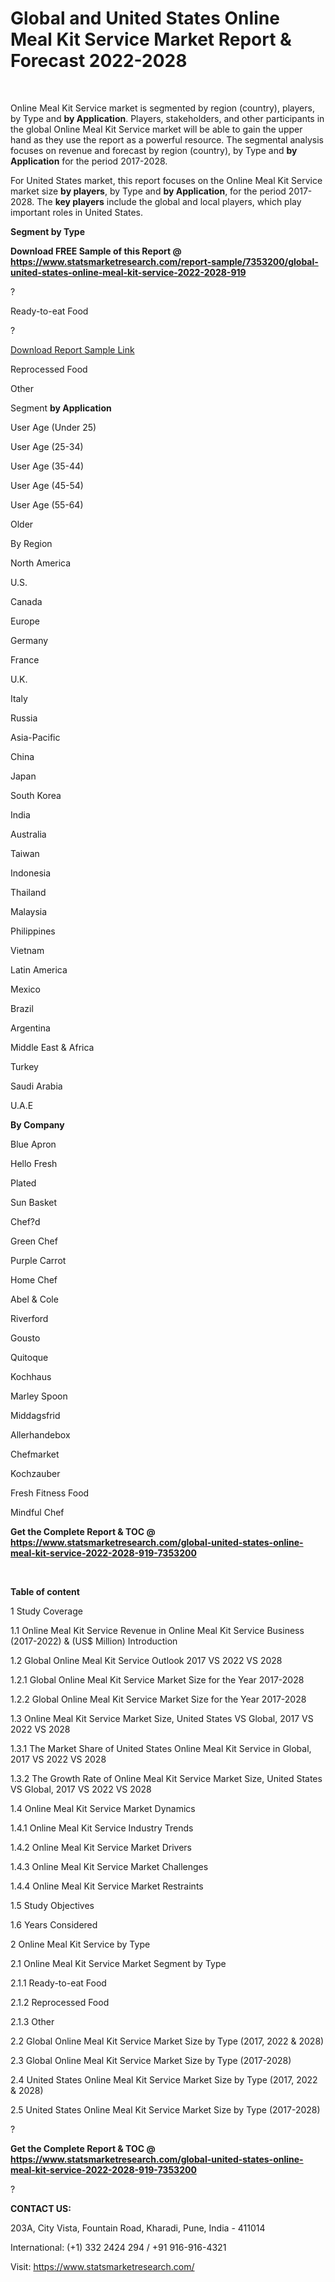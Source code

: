 <h1>Global and United States Online Meal Kit Service Market Report & Forecast 2022-2028</h1><br/><p>Online Meal Kit Service market is segmented by region (country), players, by Type and <strong>by Application</strong>. Players, stakeholders, and other participants in the global Online Meal Kit Service market will be able to gain the upper hand as they use the report as a powerful resource. The segmental analysis focuses on revenue and forecast by region (country), by Type and <strong>by Application</strong> for the period 2017-2028.</p>
 
 
 
 <p>For United States market, this report focuses on the Online Meal Kit Service market size <strong>by players</strong>, by Type and <strong>by Application</strong>, for the period 2017-2028. The <strong>key players</strong> include the global and local players, which play important roles in United States.</p>
 
 
 
 <p><strong>Segment by Type</strong></p>
 
 
 
 <div><b>Download FREE Sample of this Report @ <a href="https://www.statsmarketresearch.com/download-free-sample/7353200/global-united-states-online-meal-kit-service-2022-2028-919">https://www.statsmarketresearch.com/report-sample/7353200/global-united-states-online-meal-kit-service-2022-2028-919</a></b></div>
 
 
 
 <p>? </p>
 
 
 
 <p>Ready-to-eat Food</p>
 
 
 
 <p>? </p>
 
 
 
 <p><a href="https://www.statsmarketresearch.com/download-free-sample/7353200/global-united-states-online-meal-kit-service-2022-2028-919">Download Report Sample Link</a></p>
 
 
 
 <p>Reprocessed Food</p>
 
 
 
 <p>Other</p>
 
 
 
 <p>Segment <strong>by Application</strong></p>
 
 
 
 <p>User Age (Under 25)</p>
 
 
 
 <p>User Age (25-34)</p>
 
 
 
 <p>User Age (35-44)</p>
 
 
 
 <p>User Age (45-54)</p>
 
 
 
 <p>User Age (55-64)</p>
 
 
 
 <p>Older</p>
 
 
 
 <p>By Region</p>
 
 
 
 <p>North America</p>
 
 
 
 <p>U.S.</p>
 
 
 
 <p>Canada</p>
 
 
 
 <p>Europe</p>
 
 
 
 <p>Germany</p>
 
 
 
 <p>France</p>
 
 
 
 <p>U.K.</p>
 
 
 
 <p>Italy</p>
 
 
 
 <p>Russia</p>
 
 
 
 <p>Asia-Pacific</p>
 
 
 
 <p>China</p>
 
 
 
 <p>Japan</p>
 
 
 
 <p>South Korea</p>
 
 
 
 <p>India</p>
 
 
 
 <p>Australia</p>
 
 
 
 <p>Taiwan</p>
 
 
 
 <p>Indonesia</p>
 
 
 
 <p>Thailand</p>
 
 
 
 <p>Malaysia</p>
 
 
 
 <p>Philippines</p>
 
 
 
 <p>Vietnam</p>
 
 
 
 <p>Latin America</p>
 
 
 
 <p>Mexico</p>
 
 
 
 <p>Brazil</p>
 
 
 
 <p>Argentina</p>
 
 
 
 <p>Middle East & Africa</p>
 
 
 
 <p>Turkey</p>
 
 
 
 <p>Saudi Arabia</p>
 
 
 
 <p>U.A.E</p>
 
 
 
 <p><strong>By Company</strong></p>
 
 
 
 <p>Blue Apron</p>
 
 
 
 <p>Hello Fresh</p>
 
 
 
 <p>Plated</p>
 
 
 
 <p>Sun Basket</p>
 
 
 
 <p>Chef?d</p>
 
 
 
 <p>Green Chef</p>
 
 
 
 <p>Purple Carrot</p>
 
 
 
 <p>Home Chef</p>
 
 
 
 <p>Abel & Cole</p>
 
 
 
 <p>Riverford</p>
 
 
 
 <p>Gousto</p>
 
 
 
 <p>Quitoque</p>
 
 
 
 <p>Kochhaus</p>
 
 
 
 <p>Marley Spoon</p>
 
 
 
 <p>Middagsfrid</p>
 
 
 
 <p>Allerhandebox</p>
 
 
 
 <p>Chefmarket</p>
 
 
 
 <p>Kochzauber</p>
 
 
 
 <p>Fresh Fitness Food</p>
 
 
 
 <p>Mindful Chef</p>
 
 
 
 <div><b>Get the Complete Report & TOC @ <a href="https://www.statsmarketresearch.com/global-united-states-online-meal-kit-service-2022-2028-919-7353200">https://www.statsmarketresearch.com/global-united-states-online-meal-kit-service-2022-2028-919-7353200</a></b></div>
 
 
 
 <p><br />
 
 <b>Table of content</b></p>
 
 
 
 <p>1 Study Coverage<br />
 
 1.1 Online Meal Kit Service Revenue in Online Meal Kit Service Business (2017-2022) & (US$ Million) Introduction<br />
 
 1.2 Global Online Meal Kit Service Outlook 2017 VS 2022 VS 2028<br />
 
 1.2.1 Global Online Meal Kit Service Market Size for the Year 2017-2028<br />
 
 1.2.2 Global Online Meal Kit Service Market Size for the Year 2017-2028<br />
 
 1.3 Online Meal Kit Service Market Size, United States VS Global, 2017 VS 2022 VS 2028<br />
 
 1.3.1 The Market Share of United States Online Meal Kit Service in Global, 2017 VS 2022 VS 2028<br />
 
 1.3.2 The Growth Rate of Online Meal Kit Service Market Size, United States VS Global, 2017 VS 2022 VS 2028<br />
 
 1.4 Online Meal Kit Service Market Dynamics<br />
 
 1.4.1 Online Meal Kit Service Industry Trends<br />
 
 1.4.2 Online Meal Kit Service Market Drivers<br />
 
 1.4.3 Online Meal Kit Service Market Challenges<br />
 
 1.4.4 Online Meal Kit Service Market Restraints<br />
 
 1.5 Study Objectives<br />
 
 1.6 Years Considered<br />
 
 2 Online Meal Kit Service by Type<br />
 
 2.1 Online Meal Kit Service Market Segment by Type<br />
 
 2.1.1 Ready-to-eat Food<br />
 
 2.1.2 Reprocessed Food<br />
 
 2.1.3 Other<br />
 
 2.2 Global Online Meal Kit Service Market Size by Type (2017, 2022 & 2028)<br />
 
 2.3 Global Online Meal Kit Service Market Size by Type (2017-2028)<br />
 
 2.4 United States Online Meal Kit Service Market Size by Type (2017, 2022 & 2028)<br />
 
 2.5 United States Online Meal Kit Service Market Size by Type (2017-2028)<br />
 
 ? </p>
 
 
 
 <div><b>Get the Complete Report & TOC @ <a href="https://www.statsmarketresearch.com/global-united-states-online-meal-kit-service-2022-2028-919-7353200">https://www.statsmarketresearch.com/global-united-states-online-meal-kit-service-2022-2028-919-7353200</a></b></div>
 
 
 
 <p>? </p>
 
 
 
 <p><b>CONTACT US:</b><br />
 
 203A, City Vista, Fountain Road, Kharadi, Pune, India - 411014<br />
 
 International: (+1) 332 2424 294 / +91 916-916-4321<br />
 
 Visit: <a href="https://www.statsmarketresearch.com/">https://www.statsmarketresearch.com/</a></p>